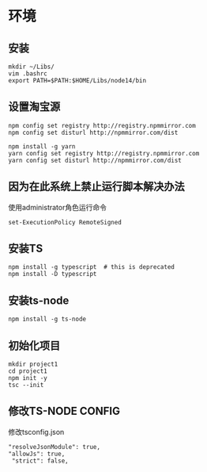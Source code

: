 # 环境
## 安装 
```
mkdir ~/Libs/
vim .bashrc
export PATH=$PATH:$HOME/Libs/node14/bin
```

## 设置淘宝源
```
npm config set registry http://registry.npmmirror.com
npm config set disturl http://npmmirror.com/dist

npm install -g yarn
yarn config set registry http://registry.npmmirror.com
yarn config set disturl http://npmmirror.com/dist
```

## 因为在此系统上禁止运行脚本解决办法
使用administrator角色运行命令
```
set-ExecutionPolicy RemoteSigned
```

## 安装TS
```
npm install -g typescript  # this is deprecated
npm install -D typescript 
```
## 安装ts-node
```
npm install -g ts-node
```
## 初始化项目
```
mkdir project1
cd project1
npm init -y
tsc --init
```
## 修改TS-NODE CONFIG
修改tsconfig.json
```
"resolveJsonModule": true,
"allowJs": true,
 "strict": false,  

```
